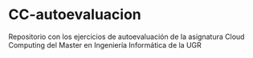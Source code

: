 # CC-autoevaluacion
Repositorio con los ejercicios de autoevaluación de la asignatura Cloud Computing del Master en Ingeniería Informática de la UGR
